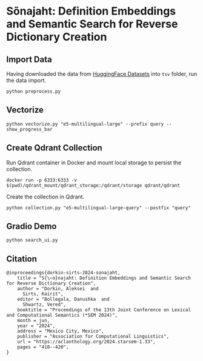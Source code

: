 # Sõnajaht: Definition Embeddings and Semantic Search for Reverse Dictionary Creation


## Import Data

Having downloaded the data from [HuggingFace Datasets](https://huggingface.co/datasets/adorkin/sonajaht) into
`tsv` folder, run the data import.

`python preprocess.py`

## Vectorize

```
python vectorize.py "e5-multilingual-large" --prefix query --show_progress_bar
```

## Create Qdrant Collection

Run Qdrant container in Docker and mount local storage to persist the collection.
```
docker run -p 6333:6333 -v $(pwd)/qdrant_mount/qdrant_storage:/qdrant/storage qdrant/qdrant     
```

Create the collection in Qdrant.
```
python collection.py "e5-multilingual-large-query" --postfix "query"
```

## Gradio Demo

```
python search_ui.py
```

## Citation

```
@inproceedings{dorkin-sirts-2024-sonajaht,
    title = "S{\~o}najaht: Definition Embeddings and Semantic Search for Reverse Dictionary Creation",
    author = "Dorkin, Aleksei  and
      Sirts, Kairit",
    editor = "Bollegala, Danushka  and
      Shwartz, Vered",
    booktitle = "Proceedings of the 13th Joint Conference on Lexical and Computational Semantics (*SEM 2024)",
    month = jun,
    year = "2024",
    address = "Mexico City, Mexico",
    publisher = "Association for Computational Linguistics",
    url = "https://aclanthology.org/2024.starsem-1.33",
    pages = "410--420",
}
```